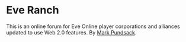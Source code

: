 # Eve Ranch

This is an online forum for Eve Online player corporations and alliances updated to use Web 2.0 features. By [Mark Pundsack](http://chiliranch.com/).